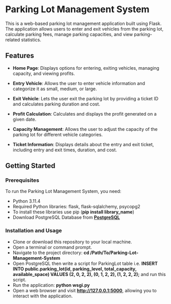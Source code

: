 # Parking Lot Management System

This is a web-based parking lot management application built using Flask. The application allows users to enter and exit vehicles from the parking lot, calculate parking fees, manage parking capacities, and view parking-related statistics.

## Features

- **Home Page**: Displays options for entering, exiting vehicles, managing capacity, and viewing profits.

- **Entry Vehicle**: Allows the user to enter vehicle information and categorize it as small, medium, or large.

- **Exit Vehicle**: Lets the user exit the parking lot by providing a ticket ID and calculates parking duration and cost.

- **Profit Calculation**: Calculates and displays the profit generated on a given date.

- **Capacity Management**: Allows the user to adjust the capacity of the parking lot for different vehicle categories.

- **Ticket Information**: Displays details about the entry and exit ticket, including entry and exit times, duration, and cost.

## Getting Started

### Prerequisites
To run the Parking Lot Management System, you need:
- Python 3.11.4
- Required Python libraries: flask, flask-sqlalchemy, psycopg2
- To install these libraries use pip (**pip install library_name**)
- Download PostgreSQL Database from **[PostgreSQL](https://www.postgresql.org/download/)**

### Installation and Usage

- Clone or download this repository to your local machine.
- Open a terminal or command prompt.
- Navigate to the project directory: **cd /Path/To/Parking-Lot-Management-System**
- Open PostgreSQL then write a script for ParkingLot table i.e. **INSERT INTO public.parking_lot(id, parking_level, total_capacity, available_space) VALUES (2, 0, 2, 2), (0, 1, 2, 2), (1, 2, 2, 2);** and run this script.
- Run the application:  **python wsgi.py**
- Open a web browser and visit **http://127.0.0.1:5000**, allowing you to interact with the application.






